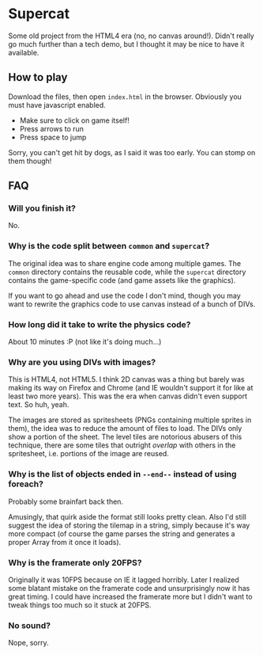 # Supercat

Some old project from the HTML4 era (no, no canvas around!). Didn't really go much further than a tech demo, but I thought it may be nice to have it available.

## How to play

Download the files, then open `index.html` in the browser. Obviously you must have javascript enabled.

* Make sure to click on game itself!
* Press arrows to run
* Press space to jump

Sorry, you can't get hit by dogs, as I said it was too early. You can stomp on them though!

## FAQ

### Will you finish it?

No.

### Why is the code split between `common` and `supercat`?

The original idea was to share engine code among multiple games. The `common` directory contains the reusable code, while the `supercat` directory contains the game-specific code (and game assets like the graphics).

If you want to go ahead and use the code I don't mind, though you may want to rewrite the graphics code to use canvas instead of a bunch of DIVs.

### How long did it take to write the physics code?

About 10 minutes :P (not like it's doing much...)

### Why are you using DIVs with images?

This is HTML4, not HTML5. I think 2D canvas was a thing but barely was making its way on Firefox and Chrome (and IE wouldn't support it for like at least two more years). This was the era when canvas didn't even support text. So huh, yeah.

The images are stored as spritesheets (PNGs containing multiple sprites in them), the idea was to reduce the amount of files to load. The DIVs only show a portion of the sheet. The level tiles are notorious abusers of this technique, there are some tiles that outright *overlap* with others in the spritesheet, i.e. portions of the image are reused.

### Why is the list of objects ended in `--end--` instead of using foreach?

Probably some brainfart back then.

Amusingly, that quirk aside the format still looks pretty clean. Also I'd still suggest the idea of storing the tilemap in a string, simply because it's way more compact (of course the game parses the string and generates a proper Array from it once it loads).

### Why is the framerate only 20FPS?

Originally it was 10FPS because on IE it lagged horribly. Later I realized some blatant mistake on the framerate code and unsurprisingly now it has great timing. I could have increased the framerate more but I didn't want to tweak things too much so it stuck at 20FPS.

### No sound?

Nope, sorry.
